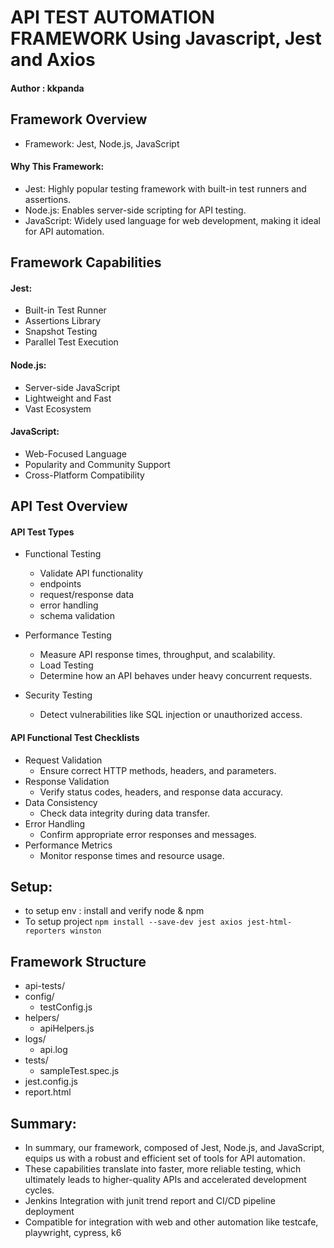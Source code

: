 # API TEST AUTOMATION FRAMEWORK Using Javascript, Jest and Axios
#### Author : kkpanda

## Framework Overview
- Framework: Jest, Node.js, JavaScript

#### Why This Framework:
- Jest: Highly popular testing framework with built-in test runners and assertions.
- Node.js: Enables server-side scripting for API testing.
- JavaScript: Widely used language for web development, making it ideal for API automation.

## Framework Capabilities
#### Jest:
- Built-in Test Runner
- Assertions Library
- Snapshot Testing
- Parallel Test Execution

#### Node.js:
- Server-side JavaScript
- Lightweight and Fast
- Vast Ecosystem

#### JavaScript:
- Web-Focused Language
- Popularity and Community Support
- Cross-Platform Compatibility

## API Test Overview
#### API Test Types
- Functional Testing
  - Validate API functionality
  - endpoints
  - request/response data
  - error handling
  - schema validation

- Performance Testing
  - Measure API response times, throughput, and scalability.
  - Load Testing
  - Determine how an API behaves under heavy concurrent requests.

- Security Testing
  - Detect vulnerabilities like SQL injection or unauthorized access.

#### API Functional Test Checklists
- Request Validation
  - Ensure correct HTTP methods, headers, and parameters.
- Response Validation
  - Verify status codes, headers, and response data accuracy.
- Data Consistency
  - Check data integrity during data transfer.
- Error Handling
  - Confirm appropriate error responses and messages.
- Performance Metrics
  - Monitor response times and resource usage.

## Setup:
- to setup env : install and verify node & npm
- To setup project `npm install --save-dev jest axios jest-html-reporters winston`

## Framework Structure
- api-tests/
 - config/
   - testConfig.js
 - helpers/
   - apiHelpers.js
 - logs/
   - api.log
 - tests/
   - sampleTest.spec.js
 - jest.config.js
 - report.html

## Summary:
- In summary, our framework, composed of Jest, Node.js, and JavaScript, equips us with a robust and efficient set of tools for API automation. 
- These capabilities translate into faster, more reliable testing, which ultimately leads to higher-quality APIs and accelerated development cycles.
- Jenkins Integration with junit trend report and CI/CD pipeline deployment 
- Compatible for integration with web and other automation like testcafe, playwright, cypress, k6